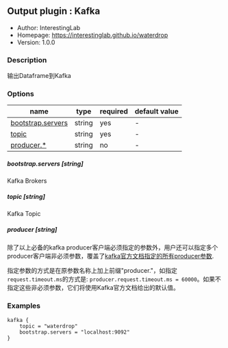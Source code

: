 ## Output plugin : Kafka

* Author: InterestingLab
* Homepage: https://interestinglab.github.io/waterdrop
* Version: 1.0.0

### Description

输出Dataframe到Kafka

### Options

| name | type | required | default value |
| --- | --- | --- | --- |
| [bootstrap.servers](#bootstrapservers-string) | string | yes | - |
| [topic](#topic-string) | string | yes | - |
| [producer.*](#producer-string) | string | no | - |

##### bootstrap.servers [string]

Kafka Brokers

##### topic [string]

Kafka Topic

##### producer [string]

除了以上必备的kafka producer客户端必须指定的参数外，用户还可以指定多个producer客户端非必须参数，覆盖了[kafka官方文档指定的所有producer参数](http://kafka.apache.org/documentation.html#producerconfigs).

指定参数的方式是在原参数名称上加上前缀"producer."，如指定`request.timeout.ms`的方式是: `producer.request.timeout.ms = 60000`。如果不指定这些非必须参数，它们将使用Kafka官方文档给出的默认值。

### Examples

```
kafka {
    topic = "waterdrop"
    bootstrap.servers = "localhost:9092"
}
```